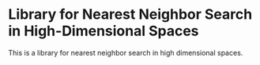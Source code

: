 Library for Nearest Neighbor Search in High-Dimensional Spaces
==============================================================

This is a library for nearest neighbor search in high dimensional spaces.
